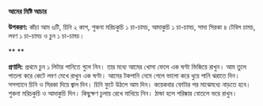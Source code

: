 **আমের মিষ্টি আচার**

**উপকরণ:** কাঁচা আম ৬টি, চিনি ২ কাপ, শুকনা মরিচকুচি ১ চা-চামচ, আদাকুচি ১ চা-চামচ, সাদা সিরকা ৪ টেবিল চামচ, লবণ ১ চা-চামচ ও চুন ১ চা-চামচ।

** **

**প্রণালি:** প্রথমে চুন ১ লিটার পানিতে গুলে নিন। তার মধ্যে আমের খোসা ফেলে এক ঘণ্টা ভিজিয়ে রাখুন। আম তুলে পাতলা করে কেটে লবণ মেখে রাখুন এক ঘণ্টা। আমের টকপানি নেমে গেলে ভালো করে ধুয়ে পানি ঝরাতে দিন। সসপ্যানে চিনি ও সিরকা দিয়ে জ্বাল দিন। চিনি ফুটে উঠলে আম দিন। কয়েকবার ফোটার পর মাঝেমধ্যে নাড়তে হবে। শুকনা মরিচকুচি ও আদাকুচি দিন। কিছুক্ষণ চুলায় রেখে মাখিয়ে নিন। ঠান্ডা হলে পরিষ্কার বোতলে ভরে রাখুন।
